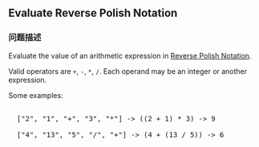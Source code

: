 ## Evaluate Reverse Polish Notation  
### 问题描述

Evaluate the value of an arithmetic expression in [Reverse Polish Notation](http://en.wikipedia.org/wiki/Reverse_Polish_notation).



Valid operators are `+`, `-`, `*`, `/`. Each operand may be an integer or another expression.



Some examples:<br>
<pre>
  ["2", "1", "+", "3", "*"] -> ((2 + 1) * 3) -> 9
  ["4", "13", "5", "/", "+"] -> (4 + (13 / 5)) -> 6
</pre>

